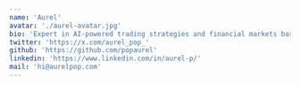 ```yaml
---
name: 'Aurel'
avatar: './aurel-avatar.jpg'
bio: 'Expert in AI-powered trading strategies and financial markets based in Frankfurt, Germany. Helping investors understand and capitalize on the convergence of artificial intelligence and finance.'
twitter: 'https://x.com/aurel_pop_'
github: 'https://github.com/popaurel'
linkedin: 'https://www.linkedin.com/in/aurel-p/'
mail: 'hi@aurelpop.com'
---
```

